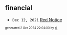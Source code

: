 ## financial


* <code>Dec 12, 2021</code> [Red Notice](2021-12-15T21-11-09-red-notice.md)

<sup><sub>generated 2 Oct 2024 22:04:00 by <a href='https://github.com/senorprogrammer/til'>til</a></sub></sup>
